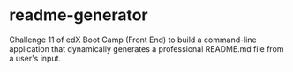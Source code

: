 # readme-generator
Challenge 11 of edX Boot Camp (Front End) to build a command-line application that dynamically generates a professional README.md file from a user's input.
